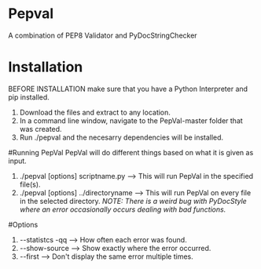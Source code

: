 # Pepval
A combination of PEP8 Validator and PyDocStringChecker


# Installation
BEFORE INSTALLATION make sure that you have a Python Interpreter and pip installed. 
  1. Download the files and extract to any location. 
  2. In a command line window, navigate to the PepVal-master folder that was created.
  3. Run ./pepval and the necesarry dependencies will be installed. 
  

#Running PepVal
PepVal will do different things based on what it is given as input.
  1. ./pepval [options] scriptname.py --> This will run PepVal in the specified file(s). 
  2. ./pepval [options] ../directoryname --> This will run PepVal on every file in the selected directory. *NOTE: There is a weird bug with PyDocStyle where an error occasionally occurs dealing with bad functions.*

#Options
  1. --statistcs -qq  --> How often each error was found.
  2. --show-source --> Show exactly where the error occurred. 
  3. --first --> Don't display the same error multiple times. 

